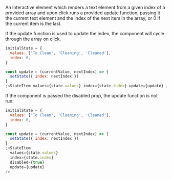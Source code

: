 An interactive element which renders a text element from a given index of a provided array and upon click runs a provided update function, passing it the current text element and the index of the next item in the array, or 0 if the current item is the last.

If the update function is used to update the index, the component will cycle through the array on click.

```js
initialState = {
  values: ['To Clean', 'Cleaning', 'Cleaned'],
  index: 0,
}

const update = (currentValue, nextIndex) => {
  setState({ index: nextIndex })
}
;<StateItem values={state.values} index={state.index} update={update} />
```

If the component is passed the disabled prop, the update function is not run:

```js
initialState = {
  values: ['To Clean', 'Cleaning', 'Cleaned'],
  index: 0,
}

const update = (currentValue, nextIndex) => {
  setState({ index: nextIndex })
}
;<StateItem
  values={state.values}
  index={state.index}
  disabled={true}
  update={update}
/>
```
